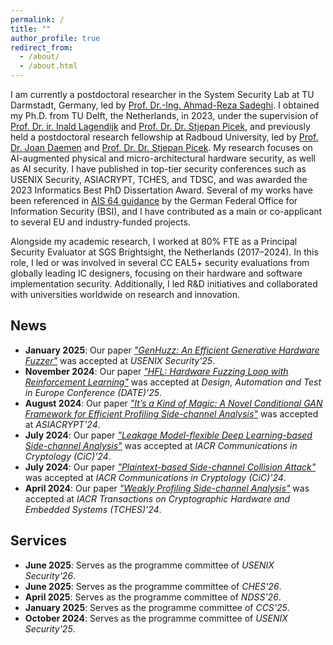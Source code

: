 ```yaml
---
permalink: /
title: ""
author_profile: true
redirect_from: 
  - /about/
  - /about.html
---
```


I am currently a postdoctoral researcher in the System Security Lab at TU Darmstadt, Germany, led by [Prof. Dr.-Ing. Ahmad-Reza Sadeghi](https://www.informatik.tu-darmstadt.de/systemsecurity/people_sys/people_details_sys_45184.en.jsp). I obtained my Ph.D. from TU Delft, the Netherlands, in 2023, under the supervision of [Prof. Dr. ir. Inald Lagendijk](https://www.tudelft.nl/staff/r.l.lagendijk/) and [Prof. Dr. Dr. Stjepan Picek](https://www.ru.nl/en/people/picek-s), and previously held a postdoctoral research fellowship at Radboud University, led by [Prof. Dr. Joan Daemen](https://cs.ru.nl/~joan/) and [Prof. Dr. Dr. Stjepan Picek](https://www.ru.nl/en/people/picek-s). My research focuses on AI-augmented physical and micro-architectural hardware security, as well as AI security. I have published in top-tier security conferences such as USENIX Security, ASIACRYPT, TCHES, and TDSC, and was awarded the 2023 Informatics Best PhD Dissertation Award. Several of my works have been referenced in [AIS 64 guidance](https://www.bsi.bund.de/SharedDocs/Downloads/DE/BSI/Zertifizierung/Interpretationen/AIS_46_AI_guide.pdf?__blob=publicationFile&v=7) by the German Federal Office for Information Security (BSI), and I have contributed as a main or co-applicant to several EU and industry-funded projects.

Alongside my academic research, I worked at 80% FTE as a Principal Security Evaluator at SGS Brightsight, the Netherlands (2017–2024). In this role, I led or was involved in several CC EAL5+ security evaluations from globally leading IC designers, focusing on their hardware and software implementation security. Additionally, I led R&D initiatives and collaborated with universities worldwide on research and innovation.

## News  

- **January 2025**: Our paper [*"GenHuzz: An Efficient Generative Hardware Fuzzer"*](https://www.usenix.org/conference/usenixsecurity25/presentation/wu-lichao) was accepted at *USENIX Security'25*.
- **November 2024**: Our paper [*"HFL: Hardware Fuzzing Loop with Reinforcement Learning"*](https://ieeexplore.ieee.org/document/10993080) was accepted at *Design, Automation and Test in Europe Conference (DATE)'25*.
- **August 2024**: Our paper [*"It’s a Kind of Magic: A Novel Conditional GAN Framework for
  Efficient Profiling Side-channel Analysis"*](https://dl.acm.org/doi/10.1007/978-981-96-0944-4_4) was accepted at *ASIACRYPT'24*.
- **July 2024**: Our paper [*"Leakage Model-flexible Deep Learning-based Side-channel
  Analysis"*](https://cic.iacr.org/p/1/3/41/pdf) was accepted at *IACR Communications in Cryptology (CiC)'24*.
- **July 2024**: Our paper [*"Plaintext-based Side-channel Collision Attack"*](https://cic.iacr.org/p/1/3/20/pdf) was accepted at *IACR Communications in Cryptology (CiC)'24*.
- **April 2024**: Our paper [*"Weakly Profiling Side-channel Analysis"*](https://er.ceres.rub.de/index.php/TCHES/article/view/11901/11738) was accepted at *IACR Transactions on Cryptographic Hardware and Embedded Systems (TCHES)'24*.

## Services

- **June 2025**: Serves as the programme committee of *USENIX Security'26*.
- **June 2025**: Serves as the programme committee of *CHES'26*.
- **April 2025**: Serves as the programme committee of *NDSS'26*.
- **January 2025**: Serves as the programme committee of *CCS'25*.
- **October 2024**: Serves as the programme committee of *USENIX Security'25*.
